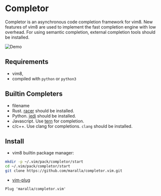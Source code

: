 Completor
=========

Completor is an asynchronous code completion framework for vim8. New features
of vim8 are used to implement the fast completion engine with low overhead.
For using semantic completion, external completion tools should be installed.

![Demo](http://i.imgur.com/f5EoiA6.gif)

Requirements
------------

* vim8,
* compiled with `python` or `python3`

Builtin Completers
------------------

* filename
* Rust. [racer](https://github.com/phildawes/racer#installation) should be installed.
* Python. [jedi](https://github.com/davidhalter/jedi#installation) should be installed.
* Javascript. Use [tern](http://ternjs.net) for completion.
* c/c++. Use clang for completions. `clang` should be installed.

Install
-------

* vim8 builtin package manager:

```bash
mkdir -p ~/.vim/pack/completor/start
cd ~/.vim/pack/completor/start
git clone https://github.com/maralla/completor.vim.git
```

* [vim-plug](https://github.com/junegunn/vim-plug)

```vim
Plug 'maralla/completor.vim'
```
